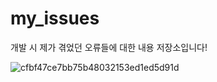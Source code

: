 # my_issues

개발 시 제가 겪었던 오류들에 대한 내용 저장소입니다!

![cfbf47ce7bb75b48032153ed1ed5d91d](https://user-images.githubusercontent.com/59958929/164470110-ea067027-7398-4232-beff-f2942d518c4c.gif)

